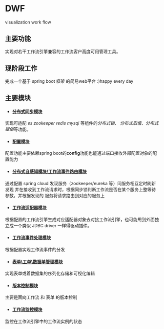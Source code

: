# DWF
visualization work flow
## 主要功能
实现对若干工作流引擎兼容的工作流客户高度可用管理工具。
## 现阶段工作
完成一个基于 spring boot 框架 的简易web平台
:)happy every day
## 主要模块
* #### [分布式同步模块](https://github.com/dddhhhlll/DWF/projects/1 "分布式同步模块")
实现可适配 *es* *zookeeper* *redis* *mysql* 等组件的*分布式锁*、
*分布式取值*、*分布式赋值*等功能。
* #### [配置模块](https://github.com/dddhhhlll/DWF/projects/2 "配置模块")
配置功能主要依赖spring boot的**config**功能也能通过端口接收外部配置对象的配置能力
* #### [分布式自感知模块/工作流事件路由模块](https://github.com/dddhhhlll/DWF/projects/3 "分布式自感知模块")
通过配置 spring cloud 发现服务（zookeeper/eureka 等）同服务相互定时刷新发现
并在接收到工作流请求时，根据同步锁判断工作流是否在某个服务上整等待参数，并根据发现的
服务将请求路由到对应的服务上
* #### [工作流适配器模块](https://github.com/dddhhhlll/DWF/projects/4 "工作流适配器模块")
根据配置的工作流引擎生成对应适配器对象去对接工作流引擎，也可能甩到外面独立成一个类似 JDBC driver 一样得驱动插件。
* #### [工作流事件处理模块](https://github.com/dddhhhlll/DWF/projects/5 "工作流事件处理模块")
根据配置实现工作流事件的分发
* #### [表单\工单\数据单管理模块](https://github.com/dddhhhlll/DWF/projects/6 "表单管理模块")
实现表单或着数据集的序列化存储和可视化编辑
* #### [版本控制模块](https://github.com/dddhhhlll/DWF/projects/7 "版本控制模块")
主要是面向工作流 和 表单 的版本控制
* #### [工作流监控模块](https://github.com/dddhhhlll/DWF/projects/8 "工作流监控模块")
监控在工作流引擎中的工作流实例的状态
